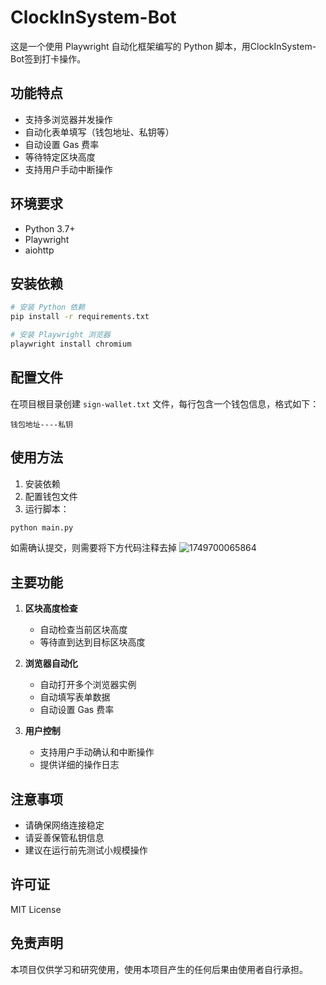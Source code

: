 # ClockInSystem-Bot

这是一个使用 Playwright 自动化框架编写的 Python 脚本，用ClockInSystem-Bot签到打卡操作。

## 功能特点

- 支持多浏览器并发操作
- 自动化表单填写（钱包地址、私钥等）
- 自动设置 Gas 费率
- 等待特定区块高度
- 支持用户手动中断操作

## 环境要求

- Python 3.7+
- Playwright
- aiohttp

## 安装依赖

```bash
# 安装 Python 依赖
pip install -r requirements.txt

# 安装 Playwright 浏览器
playwright install chromium
```

## 配置文件

在项目根目录创建 `sign-wallet.txt` 文件，每行包含一个钱包信息，格式如下：
```
钱包地址----私钥
```

## 使用方法

1. 安装依赖
2. 配置钱包文件
3. 运行脚本：
```bash
python main.py
```

如需确认提交，则需要将下方代码注释去掉
![1749700065864](https://github.com/user-attachments/assets/e83c0449-66ef-453e-96ed-567399671b09)


## 主要功能

1. **区块高度检查**
   - 自动检查当前区块高度
   - 等待直到达到目标区块高度

2. **浏览器自动化**
   - 自动打开多个浏览器实例
   - 自动填写表单数据
   - 自动设置 Gas 费率

3. **用户控制**
   - 支持用户手动确认和中断操作
   - 提供详细的操作日志

## 注意事项

- 请确保网络连接稳定
- 请妥善保管私钥信息
- 建议在运行前先测试小规模操作

## 许可证

MIT License

## 免责声明

本项目仅供学习和研究使用，使用本项目产生的任何后果由使用者自行承担。 
